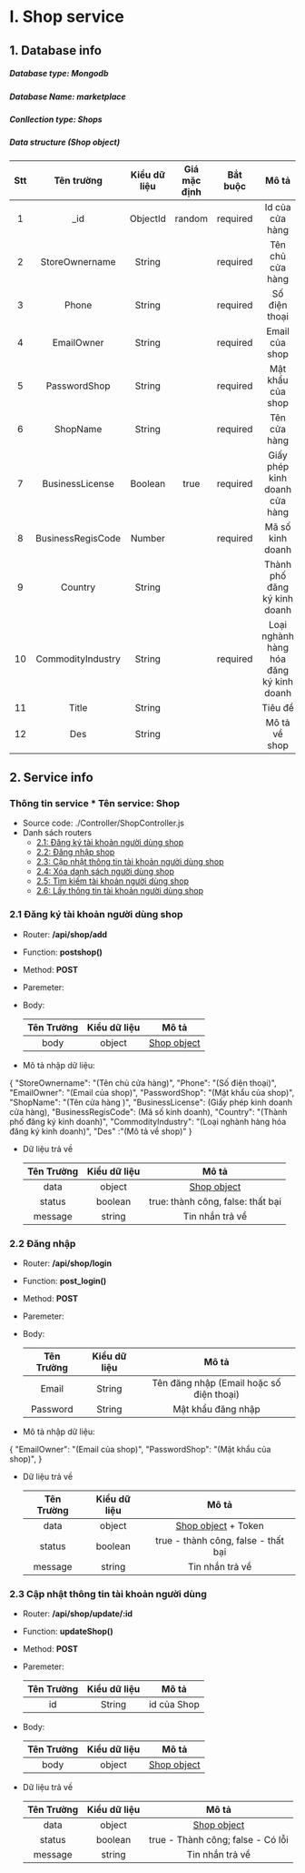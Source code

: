 # I. Shop service

## 1. Database info

##### Database type: Mongodb

##### Database Name: marketplace

##### Conllection type: Shops

##### Data structure (Shop object)

| Stt |    Tên trường     | Kiểu dữ liệu | Giá mặc định | Bắt buộc |                  Mô tả                  |
| :-: | :---------------: | :----------: | :----------: | :------: | :-------------------------------------: |
|  1  |       _id        |   ObjectId   |    random    | required |             Id của cửa hàng             |
|  2  |  StoreOwnername   |    String    |              | required |            Tên chủ cửa hàng             |
|  3  |       Phone       |    String    |              | required |              Số điện thoại              |
|  4  |    EmailOwner     |    String    |              | required |             Email của shop              |
|  5  |   PasswordShop    |    String    |              | required |            Mật khẩu của shop            |
|  6  |     ShopName      |    String    |              | required |              Tên cửa hàng               |
|  7  |  BusinessLicense  |   Boolean    |     true     | required |      Giấy phép kinh doanh cửa hàng      |
|  8  | BusinessRegisCode |    Number    |              | required |            Mã số kinh doanh             |
|  9  |      Country      |    String    |              |          |      Thành phố đăng ký kinh doanh       |
| 10  | CommodityIndustry |    String    |              | required | Loại nghành hàng hóa đăng ký kinh doanh |
| 11  |       Title       |    String    |              |          |                 Tiêu đề                 |
| 12  |        Des        |    String    |              |          |              Mô tả về shop              |

## 2. Service info

### Thông tin service \* Tên service: **Shop**

- Source code: ./Controller/ShopController.js
- Danh sách routers
  - [2.1: Đăng ký tài khoản người dùng shop](#21--đăng-ký-tài-khoản-người-dùng-shop)
  - [2.2: Đăng nhập shop](#22--đăng-nhập-shop)
  - [2.3: Cập nhật thông tin tài khoản người dùng shop](#23--cập-nhật-thông-tin-tài-khoản-người-dùng-shop)
  - [2.4: Xóa danh sách người dùng shop](#24--xóa-danh-sách-người-dùng-shop)
  - [2.5: Tìm kiếm tài khoản người dùng shop ](#25--tìm-kiếm-tài-khoản-người-dùng-shop)
  - [2.6: Lấy thông tin tài khoản người dùng shop ](#26--lấy-thông-tin-tài-khoản-người-dùng-shop)

### 2.1 Đăng ký tài khoản người dùng shop

- Router: **/api/shop/add**
- Function: **postshop()**
- Method: **POST**
- Paremeter:
- Body:

  |    Tên Trường     | Kiểu dữ liệu |                    Mô tả                    |
  | :---------------: | :----------: | :-----------------------------------------: |
  |  body   |    object    | [ Shop object](#data-structure-shop-object) |

- Mô tả nhập dữ liệu: 

{
	  "StoreOwnername":  "(Tên chủ cửa hàng)", 
    "Phone": "(Số điện thoại)",
    "EmailOwner": "(Email của shop)",
    "PasswordShop": "(Mật khẩu của shop)",
    "ShopName": "(Tên cửa hàng )",
    "BusinessLicense": (Giấy phép kinh doanh cửa hàng),
     "BusinessRegisCode": (Mã số kinh doanh),
    "Country": "(Thành phố đăng ký kinh doanh)",
    "CommodityIndustry": "(Loại nghành hàng hóa đăng ký kinh doanh)",
    "Des" :"(Mô tả về shop)"
}	
- Dữ liệu trả về

  | Tên Trường | Kiểu dữ liệu |                    Mô tả                    |
  | :--------: | :----------: | :-----------------------------------------: |
  |    data    |    object    | [ Shop object](#data-structure-shop-object) |
  |   status   |   boolean    |      true: thành công, false: thất bại      |
  |  message   |    string    |               Tin nhắn trả về               |

### 2.2 Đăng nhập

- Router: **/api/shop/login**
- Function: **post_login()**
- Method: **POST**
- Paremeter:

- Body:

  | Tên Trường | Kiểu dữ liệu |                  Mô tả                   |
  | :--------: | :----------: | :--------------------------------------: |
  |  Email  |    String    | Tên đăng nhập (Email hoặc số điện thoại) |
  |  Password  |    String    |            Mật khẩu đăng nhập            |
- Mô tả nhập dữ liệu: 

{
    "EmailOwner": "(Email của shop)",
    "PasswordShop": "(Mật khẩu của shop)",
}
- Dữ liệu trả về

  | Tên Trường | Kiểu dữ liệu |                        Mô tả                        |
  | :--------: | :----------: | :-------------------------------------------------: |
  |    data    |    object    | [ Shop object](#data-structure-shop-object) + Token |
  |   status   |   boolean    |         true - thành công, false - thất bại         |
  |  message   |    string    |                   Tin nhắn trả về                   |

### 2.3 Cập nhật thông tin tài khoản người dùng

- Router: **/api/shop/update/:id**
- Function: **updateShop()**
- Method: **POST**
- Paremeter:

  | Tên Trường | Kiểu dữ liệu |    Mô tả    |
  | :--------: | :----------: | :---------: |
  |     id     |    String    | id của Shop |

- Body:

  | Tên Trường | Kiểu dữ liệu |                    Mô tả                    |
  | :--------: | :----------: | :-----------------------------------------: |
  |    body    |    object    | [ Shop object](#data-structure-shop-object) |


- Dữ liệu trả về

  | Tên Trường | Kiểu dữ liệu |                    Mô tả                    |
  | :--------: | :----------: | :-----------------------------------------: |
  |    data    |    object    | [ Shop object](#data-structure-shop-object) |
  |   status   |   boolean    |      true - Thành công; false - Có lỗi      |
  |  message   |    string    |               Tin nhắn trả về               |

<!-- ### 2.4 Xóa danh sách người dùng

- Router: **/api/users/remove/list**
- Function: **remove_list_user()**
- Method: **POST**
- Paremeter:

- Body:

  | Tên Trường | Kiểu dữ liệu |         Mô tả         |
  | :--------: | :----------: | :-------------------: |
  |   listId   |    array     | Danh sách id của User |

- Dữ liệu trả về

  | Tên Trường | Kiểu dữ liệu |               Mô tả               |
  | :--------: | :----------: | :-------------------------------: |
  |    data    |    object    |  Số lượng prouct xóa thành công   |
  |   status   |   boolean    | true - Thành công; false - Có lỗi |
  |  message   |    string    |          Tin nhắn trả về          |

### 2.5 Tìm kiếm tài khoản người dùng

- Router: **/api/users/search**
- Function: **get_search()**
- Method: **GET**
- Paremeter:
  | Tên Trường | Kiểu dữ liệu | mặc định | Mô tả |  
   |:----------: |:------------:|:------------: |:--------------------------------: |  
   | search | string | null | Từ khóa tìm kiếm |
  | page | number | 1 | trang cần xem |
  | limit | number | 20 | Số lượng kết quả trả về |
  | sort | object | {"Date": -1} | Trường sắp xếp |

- Dữ liệu trả về

  | Tên Trường | Kiểu dữ liệu |               Mô tả               |
  | :--------: | :----------: | :-------------------------------: |
  |    data    |    object    |    Danh sách sản phấm tìm thấy    |
  |   status   |   boolean    | true - Thành công; false - Có lỗi |
  |  message   |    string    |          Tin nhắn trả về          |

### 2.6 Lấy thông tin tài khoản người dùng

- Router: **/api/users/profile**
- Function: **get_profile()**
- Method: **GET**
- Paremeter
- header:

  |  Tên Trường   | Kiểu dữ liệu |      Mô tả      |
  | :-----------: | :----------: | :-------------: |
  | Authorization |    string    | Token đăng nhập |

- Dữ liệu trả về

  | Tên Trường | Kiểu dữ liệu |                    Mô tả                    |
  | :--------: | :----------: | :-----------------------------------------: |
  |    data    |    object    | [ User object](#data-structure-User-object) |
  |   status   |   boolean    |      true - Thành công; false - Có lỗi      |
  |  message   |    string    |               Tin nhắn trả về               | -->
